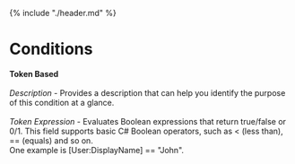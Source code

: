 {% include "./header.md" %}
# Conditions

**Token Based** 
<br/>
<br/>
*Description* - Provides a description that can help you identify the purpose of this condition at a glance.
<br/>
<br/>
*Token Expression* - Evaluates Boolean expressions that return true/false or 0/1. This field supports basic C# Boolean operators, such as < (less than), == (equals) and so on.<br/>
One example is [User:DisplayName] == "John".
<br/>
<br/>